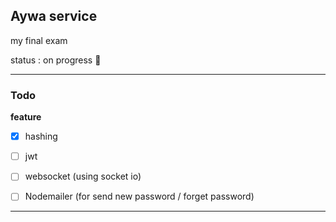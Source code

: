 ## Aywa service

my final exam

status : on progress 🚀

---

### Todo

**feature**

- [x] hashing
- [ ] jwt
- [ ] websocket (using socket io)
- [ ] Nodemailer (for send new password / forget password)


---